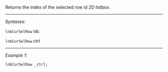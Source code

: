 Returns the index of the selected row id 2D listbox.


---
*Syntaxes:*

`lnbCurSelRow` idc

`lnbCurSelRow` ctrl

---
*Example 1:*

```sqf
lnbCurSelRow _ctrl;
```
